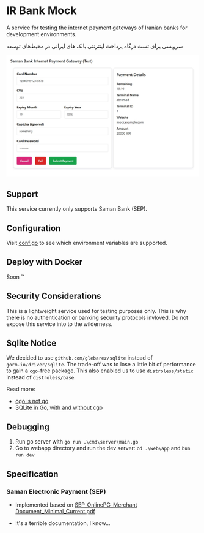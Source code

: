 # IR Bank Mock

A service for testing the internet payment gateways of Iranian banks for development environments.

سرویسی برای تست درگاه پرداخت اینترنتی بانک های ایرانی در محیط‌های توسعه

![screenshot](./docs/screenshot.jpg)

## Support

This service currently only supports Saman Bank (SEP).

## Configuration

Visit [conf.go](./internal/conf/conf.go) to see which environment variables are supported.

## Deploy with Docker

Soon ™

## Security Considerations

This is a lightweight service used for testing purposes only. This is why there is no authentication or 
banking security protocols invloved. Do not expose this service into to the wilderness.

## Sqlite Notice

We decided to use `github.com/glebarez/sqlite` instead of `gorm.io/driver/sqlite`. The trade-off 
was to lose a little bit of performance to gain a `cgo`-free package. 
This also enabled us to use `distroless/static` instead of `distroless/base`.

Read more:

- [cgo is not go](https://dave.cheney.net/2016/01/18/cgo-is-not-go)
- [SQLite in Go, with and without cgo](https://datastation.multiprocess.io/blog/2022-05-12-sqlite-in-go-with-and-without-cgo.html)


## Debugging

1. Run go server with `go run .\cmd\server\main.go`
2. Go to webapp directory and run the dev server: `cd .\web\app` and `bun run dev`

## Specification

### Saman Electronic Payment (SEP)

- Implemented based on [SEP_OnlinePG_Merchant Document_Minimal_Current.pdf](./docs/SEP_OnlinePG_Merchant%20Document_Minimal_Current.pdf)

- It's a terrible documentation, I know...
